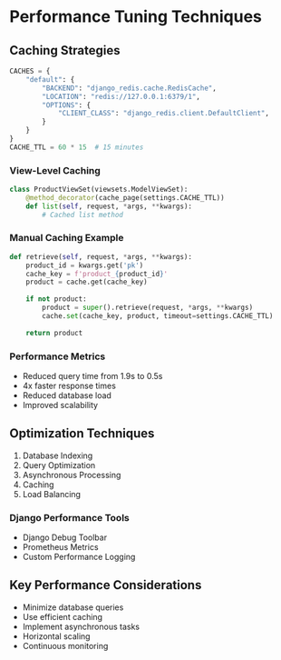 # Performance Tuning Techniques

## Caching Strategies
```python
CACHES = {
    "default": {
        "BACKEND": "django_redis.cache.RedisCache",
        "LOCATION": "redis://127.0.0.1:6379/1",
        "OPTIONS": {
            "CLIENT_CLASS": "django_redis.client.DefaultClient",
        }
    }
}
CACHE_TTL = 60 * 15  # 15 minutes
```

### View-Level Caching
```python
class ProductViewSet(viewsets.ModelViewSet):
    @method_decorator(cache_page(settings.CACHE_TTL))
    def list(self, request, *args, **kwargs):
        # Cached list method
```

### Manual Caching Example
```python
def retrieve(self, request, *args, **kwargs):
    product_id = kwargs.get('pk')
    cache_key = f'product_{product_id}'
    product = cache.get(cache_key)
    
    if not product:
        product = super().retrieve(request, *args, **kwargs)
        cache.set(cache_key, product, timeout=settings.CACHE_TTL)
    
    return product
```

### Performance Metrics
- Reduced query time from 1.9s to 0.5s
- 4x faster response times
- Reduced database load
- Improved scalability

## Optimization Techniques
1. Database Indexing
2. Query Optimization
3. Asynchronous Processing
4. Caching
5. Load Balancing

### Django Performance Tools
- Django Debug Toolbar
- Prometheus Metrics
- Custom Performance Logging

## Key Performance Considerations
- Minimize database queries
- Use efficient caching
- Implement asynchronous tasks
- Horizontal scaling
- Continuous monitoring